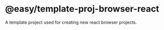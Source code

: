# @easy/template-proj-browser-react

A template project used for creating new react browser projects.
